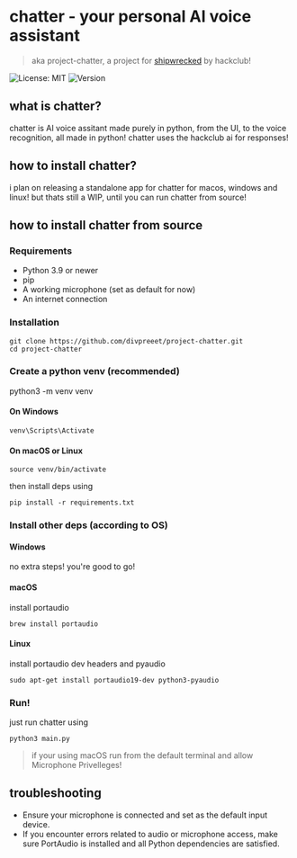 # chatter - your personal AI voice assistant
> aka project-chatter, a project for [shipwrecked](https://shipwrecked.hackclub.com) by hackclub!

![License: MIT](https://img.shields.io/badge/License-MIT-blue.svg)
![Version](https://img.shields.io/badge/version-0.1.1-brightgreen.svg)

## what is chatter?
chatter is AI voice assitant made purely in python, from the UI, to the voice recognition, all made in python! chatter uses the hackclub ai for responses!

## how to install chatter?
i plan on releasing a standalone app for chatter for macos, windows and linux! but thats still a WIP, until you can run chatter from source!


## how to install chatter from source

### Requirements
- Python 3.9 or newer
- pip
- A working microphone (set as default for now)
- An internet connection

### Installation
```
git clone https://github.com/divpreeet/project-chatter.git
cd project-chatter
```
### Create a python venv (recommended)
python3 -m venv venv

#### On Windows 
```
venv\Scripts\Activate
```
#### On macOS or Linux
```
source venv/bin/activate
```

then install deps using
```
pip install -r requirements.txt
```
### Install other deps (according to OS)

#### Windows
no extra steps! you're good to go!

#### macOS
install portaudio
```
brew install portaudio
```
#### Linux
install portaudio dev headers and pyaudio
```
sudo apt-get install portaudio19-dev python3-pyaudio
```

### Run!
just run chatter using
```
python3 main.py
```
> if your using macOS run from the default terminal and allow Microphone Privelleges!

## troubleshooting
- Ensure your microphone is connected and set as the default input device.
- If you encounter errors related to audio or microphone access, make sure PortAudio is installed and all Python dependencies are satisfied.
